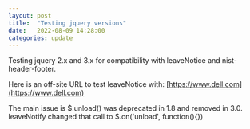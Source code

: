 ```yaml
---
layout: post
title:  "Testing jquery versions"
date:   2022-08-09 14:28:00
categories: update
---
```

Testing jquery 2.x and 3.x for compatibility with leaveNotice and nist-header-footer.

Here is an off-site URL to test leaveNotice with:  [https://www.dell.com](https://www.dell.com)

The main issue is $.unload() was deprecated in 1.8 and removed in 3.0. leaveNotify changed that call to $.on('unload', function(){})
